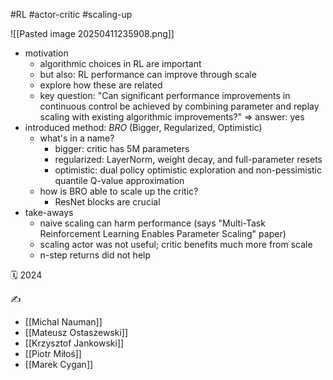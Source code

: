 #RL #actor-critic #scaling-up 

![[Pasted image 20250411235908.png]]
- motivation
	- algorithmic choices in RL are important
	- but also: RL performance can improve through scale
	- explore how these are related
	- key question: "Can significant performance improvements in continuous control be achieved by combining parameter and replay scaling with existing algorithmic improvements?" => answer: yes
- introduced method: *BRO* (Bigger, Regularized, Optimistic)
	- what's in a name?
		- bigger: critic has 5M parameters
		- regularized: LayerNorm, weight decay, and full-parameter resets
		- optimistic: dual policy optimistic exploration and non-pessimistic quantile Q-value approximation
	- how is BRO able to scale up the critic?
		- ResNet blocks are crucial
- take-aways
	- naive scaling can harm performance (says "Multi-Task Reinforcement Learning Enables Parameter Scaling" paper)
	- scaling actor was not useful; critic benefits much more from scale
	- n-step returns did not help

🗓️ 2024

✍️
- [[Michal Nauman]]
- [[Mateusz Ostaszewski]]
- [[Krzysztof Jankowski]]
- [[Piotr Miłoś]]
- [[Marek Cygan]]
